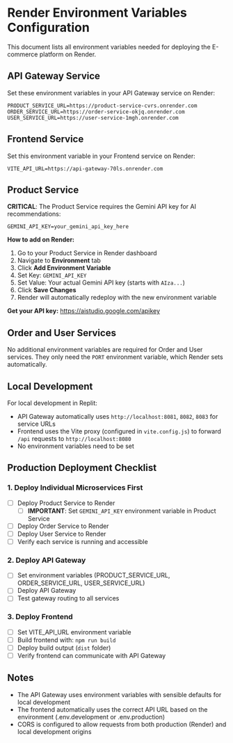 # Render Environment Variables Configuration

This document lists all environment variables needed for deploying the E-commerce platform on Render.

## API Gateway Service

Set these environment variables in your API Gateway service on Render:

```
PRODUCT_SERVICE_URL=https://product-service-cvrs.onrender.com
ORDER_SERVICE_URL=https://order-service-okjq.onrender.com
USER_SERVICE_URL=https://user-service-1mgh.onrender.com
```

## Frontend Service

Set this environment variable in your Frontend service on Render:

```
VITE_API_URL=https://api-gateway-70ls.onrender.com
```

## Product Service

**CRITICAL**: The Product Service requires the Gemini API key for AI recommendations:

```
GEMINI_API_KEY=your_gemini_api_key_here
```

**How to add on Render:**
1. Go to your Product Service in Render dashboard
2. Navigate to **Environment** tab
3. Click **Add Environment Variable**
4. Set Key: `GEMINI_API_KEY`
5. Set Value: Your actual Gemini API key (starts with `AIza...`)
6. Click **Save Changes**
7. Render will automatically redeploy with the new environment variable

**Get your API key:** https://aistudio.google.com/apikey

## Order and User Services

No additional environment variables are required for Order and User services.
They only need the `PORT` environment variable, which Render sets automatically.

## Local Development

For local development in Replit:
- API Gateway automatically uses `http://localhost:8081`, `8082`, `8083` for service URLs
- Frontend uses the Vite proxy (configured in `vite.config.js`) to forward `/api` requests to `http://localhost:8080`
- No environment variables need to be set

## Production Deployment Checklist

### 1. Deploy Individual Microservices First
- [ ] Deploy Product Service to Render
  - [ ] **IMPORTANT**: Set `GEMINI_API_KEY` environment variable in Product Service
- [ ] Deploy Order Service to Render  
- [ ] Deploy User Service to Render
- [ ] Verify each service is running and accessible

### 2. Deploy API Gateway
- [ ] Set environment variables (PRODUCT_SERVICE_URL, ORDER_SERVICE_URL, USER_SERVICE_URL)
- [ ] Deploy API Gateway
- [ ] Test gateway routing to all services

### 3. Deploy Frontend
- [ ] Set VITE_API_URL environment variable
- [ ] Build frontend with: `npm run build`
- [ ] Deploy build output (`dist` folder)
- [ ] Verify frontend can communicate with API Gateway

## Notes

- The API Gateway uses environment variables with sensible defaults for local development
- The frontend automatically uses the correct API URL based on the environment (.env.development or .env.production)
- CORS is configured to allow requests from both production (Render) and local development origins
